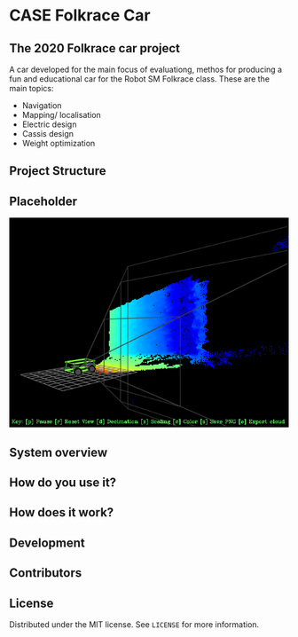# CASE Folkrace Car

## The 2020 Folkrace car project
 A car developed for the main focus of evaluationg, methos for producing a fun and educational car for the Robot SM Folkrace class.
 These are the main topics:
- Navigation
- Mapping/ localisation
- Electric design
- Cassis design
- Weight optimization

## Project Structure



## Placeholder

![out](img/out.png)

## System overview

## How do you use it?

## How does it work?

## Development

## Contributors

## License

Distributed under the MIT license. See ``LICENSE`` for more information.